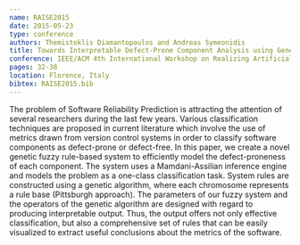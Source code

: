 ```yaml
---
name: RAISE2015
date: 2015-05-23
type: conference
authors: Themistoklis Diamantopoulos and Andreas Symeonidis
title: Towards Interpretable Defect-Prone Component Analysis using Genetic Fuzzy Systems
conference: IEEE/ACM 4th International Workshop on Realizing Artificial Intelligence Synergies in Software Engineering (RAISE)
pages: 32-38
location: Florence, Italy
bibtex: RAISE2015.bib
---
```


The problem of Software Reliability Prediction is attracting the attention of several 
researchers during the last few years. Various classification techniques are proposed in 
current literature which involve the use of metrics drawn from version control systems 
in order to classify software components as defect-prone or defect-free. In this paper, 
we create a novel genetic fuzzy rule-based system to efficiently model the 
defect-proneness of each component. The system uses a Mamdani-Assilian inference engine 
and models the problem as a one-class classification task. System rules are constructed 
using a genetic algorithm, where each chromosome represents a rule base (Pittsburgh 
approach). The parameters of our fuzzy system and the operators of the genetic algorithm 
are designed with regard to producing interpretable output. Thus, the output offers not 
only effective classification, but also a comprehensive set of rules that can be easily 
visualized to extract useful conclusions about the metrics of the software.

